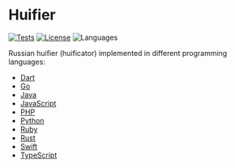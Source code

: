 # Huifier

[![Tests](https://github.com/kefir500/huifier/actions/workflows/test.yml/badge.svg)](https://github.com/kefir500/huifier/actions/workflows/test.yml)
[![License](https://img.shields.io/github/license/kefir500/huifier)](LICENSE)
![Languages](https://img.shields.io/github/languages/count/kefir500/huifier)

Russian huifier (huificator) implemented in different programming languages:

- [Dart](dart)
- [Go](go)
- [Java](java)
- [JavaScript](javascript)
- [PHP](php)
- [Python](python)
- [Ruby](ruby)
- [Rust](rust)
- [Swift](swift)
- [TypeScript](typescript)
